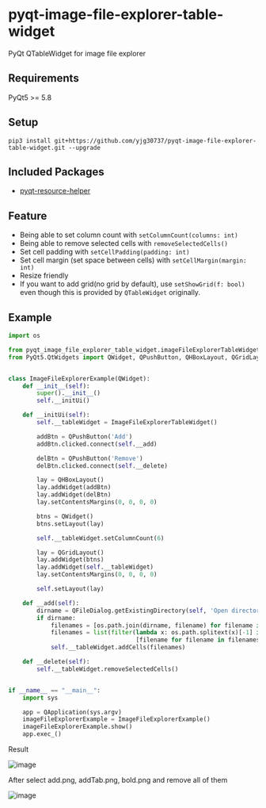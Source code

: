 # pyqt-image-file-explorer-table-widget
PyQt QTableWidget for image file explorer

## Requirements
PyQt5 >= 5.8

## Setup
`pip3 install git+https://github.com/yjg30737/pyqt-image-file-explorer-table-widget.git --upgrade`

## Included Packages
* <a href="https://github.com/yjg30737/pyqt-resource-helper.git">pyqt-resource-helper</a>

## Feature
* Being able to set column count with `setColumnCount(columns: int)`
* Being able to remove selected cells with `removeSelectedCells()`
* Set cell padding with `setCellPadding(padding: int)`
* Set cell margin (set space between cells) with `setCellMargin(margin: int)`
* Resize friendly
* If you want to add grid(no grid by default), use `setShowGrid(f: bool)` even though this is provided by `QTableWidget` originally.

## Example
```python
import os

from pyqt_image_file_explorer_table_widget.imageFileExplorerTableWidget import ImageFileExplorerTableWidget
from PyQt5.QtWidgets import QWidget, QPushButton, QHBoxLayout, QGridLayout, QFileDialog, QApplication


class ImageFileExplorerExample(QWidget):
    def __init__(self):
        super().__init__()
        self.__initUi()

    def __initUi(self):
        self.__tableWidget = ImageFileExplorerTableWidget()

        addBtn = QPushButton('Add')
        addBtn.clicked.connect(self.__add)

        delBtn = QPushButton('Remove')
        delBtn.clicked.connect(self.__delete)

        lay = QHBoxLayout()
        lay.addWidget(addBtn)
        lay.addWidget(delBtn)
        lay.setContentsMargins(0, 0, 0, 0)

        btns = QWidget()
        btns.setLayout(lay)

        self.__tableWidget.setColumnCount(6)

        lay = QGridLayout()
        lay.addWidget(btns)
        lay.addWidget(self.__tableWidget)
        lay.setContentsMargins(0, 0, 0, 0)

        self.setLayout(lay)

    def __add(self):
        dirname = QFileDialog.getExistingDirectory(self, 'Open directory', '')
        if dirname:
            filenames = [os.path.join(dirname, filename) for filename in os.listdir(dirname)]
            filenames = list(filter(lambda x: os.path.splitext(x)[-1] in ['.png'],
                                    [filename for filename in filenames])) # In this example, png only
            self.__tableWidget.addCells(filenames)

    def __delete(self):
        self.__tableWidget.removeSelectedCells()


if __name__ == "__main__":
    import sys

    app = QApplication(sys.argv)
    imageFileExplorerExample = ImageFileExplorerExample()
    imageFileExplorerExample.show()
    app.exec_()
```

Result

![image](https://user-images.githubusercontent.com/55078043/147617499-f1072ffe-03e9-4d93-ab3a-85bfbb5efab1.png)

After select add.png, addTab.png, bold.png and remove all of them

![image](https://user-images.githubusercontent.com/55078043/147617508-39db065e-20cb-400d-b3aa-9802e9159ccc.png)

